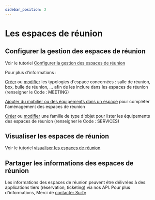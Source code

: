 ```yaml
---
sidebar_position: 2
---
```


# Les espaces de réunion

## Configurer la gestion des espaces de réunion

Voir le tutoriel [Configurer la gestion des espaces de réunion](/en/docs/tutorials/surfaces/meetingroom/config)

Pour plus d'informations :

[Créer](/en/docs/tutorials/surfaces/room/roomtype.md#créer-une-typologie-despace) ou [modifier](/en/docs/tutorials/surfaces/room/roomtype.md#modifier-une-typologie-despace) les typologies d'espace concernées : salle de réunion, box, bulle de réunion, ... afin de les inclure dans les espaces de réunion (renseigner le Code : MEETING)

[Ajouter du mobilier ou des équipements dans un espace](/en/docs/tutorials/objects/item/create.md#ajouter-un-objet-à-lespace) pour compléter l'aménagement des espaces de réunion

[Créer](/en/docs/tutorials/objects/family/create) ou [modifier](/en/docs/tutorials/objects/family/edit) une famille de type d'objet pour lister les équipements des espaces de réunion (renseigner le Code : SERVICES)


## Visualiser les espaces de réunion

Voir le tutoriel [visualiser les espaces de réunion](/en/docs/tutorials/surfaces/meetingroom/read.md)

## Partager les informations des espaces de réunion

Les informations des espaces de réunion peuvent être délivrées à des applications tiers (réservation, ticketing) via nos API.
Pour plus d'informations, Merci de [contacter Surfy](https://www.surfy.pro/contact)



